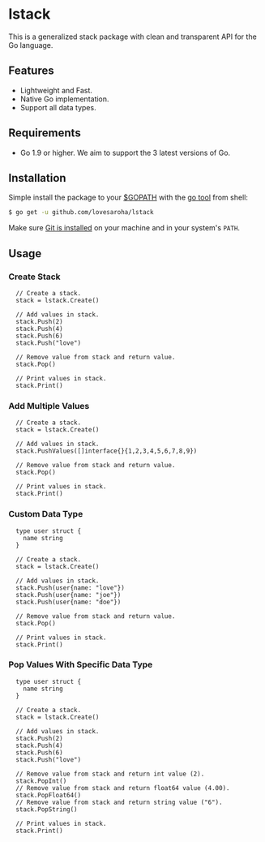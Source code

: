 # lstack
This is a generalized stack package with clean and transparent API for the Go language.

## Features
- Lightweight and Fast.
- Native Go implementation.
- Support all data types.

## Requirements
- Go 1.9 or higher. We aim to support the 3 latest versions of Go.

## Installation
Simple install the package to your [$GOPATH](https://github.com/golang/go/wiki/GOPATH "GOPATH") with the [go tool](https://golang.org/cmd/go/ "go command") from shell:
```bash
$ go get -u github.com/lovesaroha/lstack
```
Make sure [Git is installed](https://git-scm.com/downloads) on your machine and in your system's `PATH`.

## Usage

### Create Stack

```Golang
  // Create a stack.
  stack = lstack.Create()

  // Add values in stack.
  stack.Push(2)
  stack.Push(4)
  stack.Push(6)
  stack.Push("love")

  // Remove value from stack and return value.
  stack.Pop()

  // Print values in stack.
  stack.Print()

```

### Add Multiple Values

```Golang
  // Create a stack.
  stack = lstack.Create()

  // Add values in stack.
  stack.PushValues([]interface{}{1,2,3,4,5,6,7,8,9})

  // Remove value from stack and return value.
  stack.Pop()

  // Print values in stack.
  stack.Print()

```

### Custom Data Type
```Golang 
  type user struct {
    name string
  }

  // Create a stack.
  stack = lstack.Create()

  // Add values in stack.
  stack.Push(user{name: "love"})
  stack.Push(user{name: "joe"})
  stack.Push(user{name: "doe"})

  // Remove value from stack and return value.
  stack.Pop()

  // Print values in stack.
  stack.Print()

```

### Pop Values With Specific Data Type
```Golang 
  type user struct {
    name string
  }

  // Create a stack.
  stack = lstack.Create()

  // Add values in stack.
  stack.Push(2)
  stack.Push(4)
  stack.Push(6)
  stack.Push("love")

  // Remove value from stack and return int value (2).
  stack.PopInt()
  // Remove value from stack and return float64 value (4.00).
  stack.PopFloat64()
  // Remove value from stack and return string value ("6").
  stack.PopString()

  // Print values in stack.
  stack.Print()
